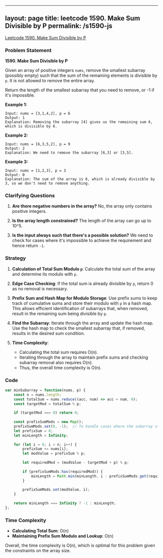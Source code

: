
---
layout: page
title: leetcode 1590. Make Sum Divisible by P
permalink: /s1590-js
---
[Leetcode 1590. Make Sum Divisible by P](https://algoadvance.github.io/algoadvance/l1590)
### Problem Statement

**1590. Make Sum Divisible by P**

Given an array of positive integers `nums`, remove the smallest subarray (possibly empty) such that the sum of the remaining elements is divisible by `p`. It is not allowed to remove the entire array.

Return the length of the smallest subarray that you need to remove, or -1 if it's impossible.

**Example 1:**
```
Input: nums = [3,1,4,2], p = 6
Output: 1
Explanation: Removing the subarray [4] gives us the remaining sum 6, which is divisible by 6.
```

**Example 2:**
```
Input: nums = [6,3,5,2], p = 9
Output: 2
Explanation: We need to remove the subarray [6,3] or [3,5].
```

**Example 3:**
```
Input: nums = [1,2,3], p = 3
Output: 0
Explanation: The sum of the array is 6, which is already divisible by 3, so we don't need to remove anything.
```

### Clarifying Questions

1. **Are there negative numbers in the array?**
   No, the array only contains positive integers.
   
2. **Is the array length constrained?**
   The length of the array can go up to 10^5.
   
3. **Is the input always such that there's a possible solution?**
   We need to check for cases where it's impossible to achieve the requirement and hence return `-1`.

### Strategy

1. **Calculation of Total Sum Modulo `p`**: 
   Calculate the total sum of the array and determine its modulo with `p`.

2. **Edge Case Checking**:
   If the total sum is already divisible by `p`, return 0 as no removal is necessary.

3. **Prefix Sum and Hash Map for Modulo Storage**:
   Use prefix sums to keep track of cumulative sums and store their modulo with `p` in a hash map. This allows efficient identification of subarrays that, when removed, result in the remaining sum being divisible by `p`.

4. **Find the Subarray**:
   Iterate through the array and update the hash map. Use the hash map to check the smallest subarray that, if removed, results in the desired sum condition.

5. **Time Complexity**:
   - Calculating the total sum requires O(n).
   - Iterating through the array to maintain prefix sums and checking subarray removal also requires O(n).
   - Thus, the overall time complexity is O(n).

### Code

```javascript
var minSubarray = function(nums, p) {
    const n = nums.length;
    const totalSum = nums.reduce((acc, num) => acc + num, 0);
    const targetMod = totalSum % p;
    
    if (targetMod === 0) return 0;
    
    const prefixSumMods = new Map();
    prefixSumMods.set(0, -1);  // To handle cases where the subarray starts at index 0
    let prefixSum = 0;
    let minLength = Infinity;
    
    for (let i = 0; i < n; i++) {
        prefixSum += nums[i];
        let modValue = prefixSum % p;
        
        let requiredMod = (modValue - targetMod + p) % p;
        
        if (prefixSumMods.has(requiredMod)) {
            minLength = Math.min(minLength, i - prefixSumMods.get(requiredMod));
        }
        
        prefixSumMods.set(modValue, i);
    }
    
    return minLength === Infinity ? -1 : minLength;
};
```

### Time Complexity

- **Calculating Total Sum**: O(n)
- **Maintaining Prefix Sum Modulo and Lookup**: O(n)

Overall, the time complexity is O(n), which is optimal for this problem given the constraints on the array size.